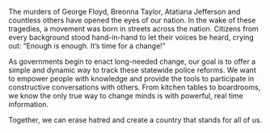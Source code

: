 The murders of George Floyd, Breonna Taylor, Atatiana Jefferson and countless others have opened the eyes of our nation. In the wake of these tragedies, a movement was born in streets across the nation. Citizens from every background stood hand-in-hand to let their voices be heard, crying out: “Enough is enough. It’s time for a change!”

As governments begin to enact long-needed change, our goal is to offer a simple and dynamic way to track these statewide police reforms. We want to empower people with knowledge and provide the tools to participate in constructive conversations with others. From kitchen tables to boardrooms, we know the only true way to change minds is with powerful, real time information.

Together, we can erase hatred and create a country that stands for all of us.

